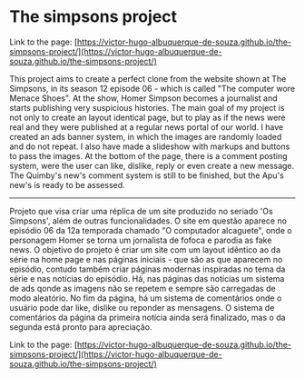 # The simpsons project

Link to the page: [https://victor-hugo-albuquerque-de-souza.github.io/the-simpsons-project/](https://victor-hugo-albuquerque-de-souza.github.io/the-simpsons-project/)

This project aims to create a perfect clone from the website shown at The Simpsons, in its season 12 episode 06 - which is called "The computer wore Menace Shoes". At the show, Homer Simpson becomes a journalist and starts publishing very suspicious histories. The main goal of my project is not only to create an layout identical page, but to play as if the news were real and they were published at a regular news portal of our world. 
I have created an ads banner system, in which the images are randomly loaded and do not repeat. I also have made a slideshow with markups and buttons to pass the images. At the bottom of the page, there is a comment posting system, were the user can like, dislike, reply or even create a new message. 
The Quimby's new's comment system is still to be finished, but the Apu's new's is ready to be assessed. 

-----------------------------------------------------------------------------------------------------------------------------------------------------------------------------------

Projeto que visa criar uma réplica de um site produzido no seriado 'Os Simpsons', além de outras funcionalidades. O site em questão aparece no episódio 06 da 12a temporada chamado "O computador alcaguete", onde o personagem Homer se torna um jornalista de fofoca e parodia as fake news. O objetivo do projeto é criar um site com um layout idêntico ao da série na home page e nas páginas iniciais - que são as que aparecem no episódio, contudo também criar páginas modernas inspiradas no tema da série e nas notícias do episódio.
Há, nas páginas das notícias um sistema de ads qonde as imagens não se repetem e sempre são carregadas de modo aleatório. No fim da página, há um sistema de comentários onde o usuário pode dar like, dislike ou reponder as mensagens.
O sistema de comentários da página da primeira notícia ainda será finalizado, mas o da segunda está pronto para apreciação.

Link to the page: [https://victor-hugo-albuquerque-de-souza.github.io/the-simpsons-project/](https://victor-hugo-albuquerque-de-souza.github.io/the-simpsons-project/)
